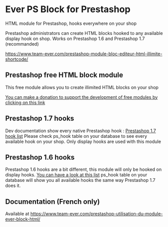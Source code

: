 # Ever PS Block for Prestashop

HTML module for Prestashop, hooks everywhere on your shop

Prestashop administrators can create HTML blocks hooked to any available display hook on shop. Works on Prestashop 1.6 and Prestashop 1.7 (recommanded)

https://www.team-ever.com/prestashop-module-bloc-editeur-html-illimite-shortcode/

## Prestashop free HTML block module
This free module allows you to create illimited HTML blocks on your shop

[You can make a donation to support the development of free modules by clicking on this link](https://www.paypal.com/donate?hosted_button_id=3CM3XREMKTMSE)

## Prestashop 1.7 hooks 
Dev documentation show every native Prestashop hook :
[Prestashop 1.7 hook list](https://devdocs.prestashop.com/1.7/modules/concepts/hooks/)
Please check ps_hook table on your database to see every available hook on your shop. Only display hooks are used with this module

## Prestashop 1.6 hooks
Prestashop 1.6 hooks are a bit different, this module will only be hooked on display hooks. [You can have a look at this list](https://www.team-ever.com/prestashop-1-6-la-liste-des-hooks/)
ps_hook table on your database will show you all available hooks the same way Prestashop 1.7 does it.

## Documentation (French only)
Available at https://www.team-ever.com/prestashop-utilisation-du-module-ever-block-html/
